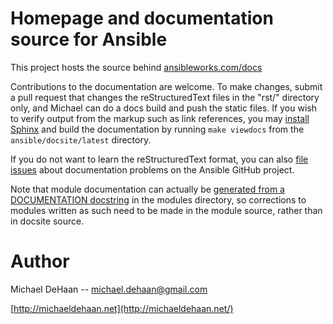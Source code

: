 Homepage and documentation source for Ansible
=============================================

This project hosts the source behind [ansibleworks.com/docs](http://www.ansibleworks.com/docs/)

Contributions to the documentation are welcome.  To make changes, submit a pull request
that changes the reStructuredText files in the "rst/" directory only, and Michael can
do a docs build and push the static files. If you wish to verify output from the markup
such as link references, you may [install Sphinx] and build the documentation by running
`make viewdocs` from the `ansible/docsite/latest` directory.

If you do not want to learn the reStructuredText format, you can also [file issues] about
documentation problems on the Ansible GitHub project.

Note that module documentation can actually be [generated from a DOCUMENTATION docstring][module-docs]
in the modules directory, so corrections to modules written as such need to be made
in the module source, rather than in docsite source.

Author
======

Michael DeHaan -- michael.dehaan@gmail.com

[http://michaeldehaan.net](http://michaeldehaan.net/)

[install Sphinx]: http://sphinx-doc.org/install.html
[file issues]: https://github.com/ansible/ansible/issues
[module-docs]: http://www.ansibleworks.com/docs/moduledev.html#documenting-your-module


